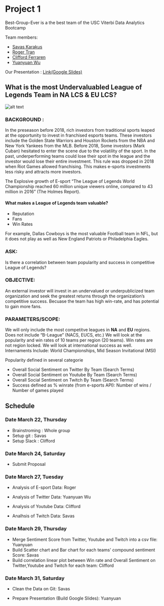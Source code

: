 # Project 1
Best-Group-Ever is a the best team of the USC Viterbi Data Analytics Bootcamp

Team members:
- [Savas Karakus](https://www.linkedin.com/in/savaş-karakuş-0a79bb76/)
- [Roger Tran](https://www.linkedin.com/in/roger-tran-80a2091a/)
- [Clifford Ferraren](https://www.linkedin.com/in/clifford-ferraren)
- [Yuanyuan Wu](https://www.yoyo-wu.com/)


Our Presentation :
[Link(Google Slides)](https://docs.google.com/presentation/d/1lSMNIlmwMOPpmW1FKkjokSiIe9E4trUu6I6aXdk9heM/edit?usp=sharing)

## **What is the most Undervaluabled League of Legends Team in NA LCS & EU LCS?**

![alt text](http://s1.ibtimes.com/sites/www.ibtimes.com/files/2015/09/23/league-legends.jpg)

### **BACKGROUND** :
In the preseason before 2018, rich investors from traditional sports leaped at the opportunity to invest in franchised esports teams. These investors include the Golden State Warriors and Houston Rockets from the NBA and New York Yankees from the MLB.
Before 2018, Some investors (Mark Cuban) hesitated to enter the scene due to the volatility of the sport. In the past, underperforming teams could lose their spot in the league and the investor would lose their entire investment. 
This rule was dropped in 2018 when Riot Games allowed franchising. This makes e-sports investments less risky and attracts more investors.

The Explosive growth of E-sport 
“The League of Legends World Championship reached 60 million unique viewers online, compared to 43 million in 2016” (The Holmes Report). 

#### What makes a League of Legends team valuable?
- Reputation 
- Fans
- Win Rates

For example, Dallas Cowboys is the most valuable Football team in NFL, but it does not play as well as New England Patriots or Philadelphia Eagles. 


### **ASK**: 
Is there a correlation between team popularity and success in competitive League of Legends?

### **OBJECTIVE**: 
An external investor will invest in an undervalued or underpublicized team organization and seek the greatest returns through the organization’s competitive success.
Becuase the team has high win-rate, and has potential to gain more fans. 
### **PARAMETERS/SCOPE**:
We will only include the most competitve leagues in **NA** and **EU** regions. Does not include “B-League” (NACS, EUCS, etc.)
We will look at the popularity and win rates of 10 teams per region (20 teams).
Win rates are not region locked. We will look at international success as well.
Internaments Include: World Championships, Mid Season Invitational (MSI)

Popularity defined in several categorie

- Overall Social Sentiment on Twitter By Team (Search Terms)
- Overall Social Sentiment on Youtube By Team (Search Terms)
- Overall Social Sentiment on Twitch By Team (Search Terms)
- Success defined as % winrate (from e-sports API):
	Number of wins / Number of games played

## Schedule

### Date March 22, Thursday 
- Brainstroming : Whole group
- Setup git : Savas
- Setup Slack : Clifford

### Date March 24, Saturday 
- Submit Proposal 

### Date March 27, Tuesday 
- Analysis of E-sport Data: Roger

- Analysis of Twitter Data: Yuanyuan Wu
- Analysis of Youtube Data: Clifford
- Analhsis of Twitch Data: Savas
### Date March 29, Thursday 
- Merge Sentiment Score from Twitter, Youtube and Twitch into a csv file: Yuanyuan
- Build Scatter chart and Bar chart for each teams' compound sentiment Score: Savas
- Build correlation linear plot between Win rate and Overall Sentiment on Twitter,Youtube and Twitch for each team: Clifford
### Date March 31, Saturday

- Clean the Data on Git: Savas

- Prepare Presentation (Build Google Slides): Yuanyuan  

